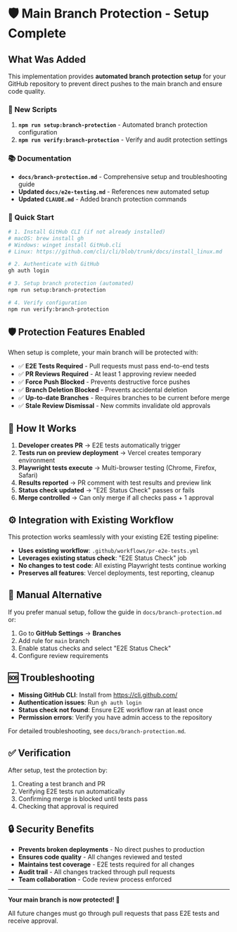 # 🛡️ Main Branch Protection - Setup Complete

## What Was Added

This implementation provides **automated branch protection setup** for your GitHub repository to prevent direct pushes to the main branch and ensure code quality.

### 🔧 New Scripts

1. **`npm run setup:branch-protection`** - Automated branch protection configuration
2. **`npm run verify:branch-protection`** - Verify and audit protection settings

### 📚 Documentation

- **`docs/branch-protection.md`** - Comprehensive setup and troubleshooting guide
- **Updated `docs/e2e-testing.md`** - References new automated setup
- **Updated `CLAUDE.md`** - Added branch protection commands

### 🚀 Quick Start

```bash
# 1. Install GitHub CLI (if not already installed)
# macOS: brew install gh
# Windows: winget install GitHub.cli
# Linux: https://github.com/cli/cli/blob/trunk/docs/install_linux.md

# 2. Authenticate with GitHub
gh auth login

# 3. Setup branch protection (automated)
npm run setup:branch-protection

# 4. Verify configuration
npm run verify:branch-protection
```

## 🛡️ Protection Features Enabled

When setup is complete, your main branch will be protected with:

- ✅ **E2E Tests Required** - Pull requests must pass end-to-end tests
- ✅ **PR Reviews Required** - At least 1 approving review needed
- ✅ **Force Push Blocked** - Prevents destructive force pushes
- ✅ **Branch Deletion Blocked** - Prevents accidental deletion
- ✅ **Up-to-date Branches** - Requires branches to be current before merge
- ✅ **Stale Review Dismissal** - New commits invalidate old approvals

## 🔄 How It Works

1. **Developer creates PR** → E2E tests automatically trigger
2. **Tests run on preview deployment** → Vercel creates temporary environment  
3. **Playwright tests execute** → Multi-browser testing (Chrome, Firefox, Safari)
4. **Results reported** → PR comment with test results and preview link
5. **Status check updated** → "E2E Status Check" passes or fails
6. **Merge controlled** → Can only merge if all checks pass + 1 approval

## ⚙️ Integration with Existing Workflow

This protection works seamlessly with your existing E2E testing pipeline:

- **Uses existing workflow**: `.github/workflows/pr-e2e-tests.yml`
- **Leverages existing status check**: "E2E Status Check" job
- **No changes to test code**: All existing Playwright tests continue working
- **Preserves all features**: Vercel deployments, test reporting, cleanup

## 🔧 Manual Alternative

If you prefer manual setup, follow the guide in `docs/branch-protection.md` or:

1. Go to **GitHub Settings** → **Branches**
2. Add rule for `main` branch
3. Enable status checks and select "E2E Status Check"
4. Configure review requirements

## 🆘 Troubleshooting

- **Missing GitHub CLI**: Install from https://cli.github.com/
- **Authentication issues**: Run `gh auth login`
- **Status check not found**: Ensure E2E workflow ran at least once
- **Permission errors**: Verify you have admin access to the repository

For detailed troubleshooting, see `docs/branch-protection.md`.

## ✅ Verification

After setup, test the protection by:

1. Creating a test branch and PR
2. Verifying E2E tests run automatically  
3. Confirming merge is blocked until tests pass
4. Checking that approval is required

## 🔒 Security Benefits

- **Prevents broken deployments** - No direct pushes to production
- **Ensures code quality** - All changes reviewed and tested
- **Maintains test coverage** - E2E tests required for all changes
- **Audit trail** - All changes tracked through pull requests
- **Team collaboration** - Code review process enforced

---

**Your main branch is now protected! 🎉**

All future changes must go through pull requests that pass E2E tests and receive approval.